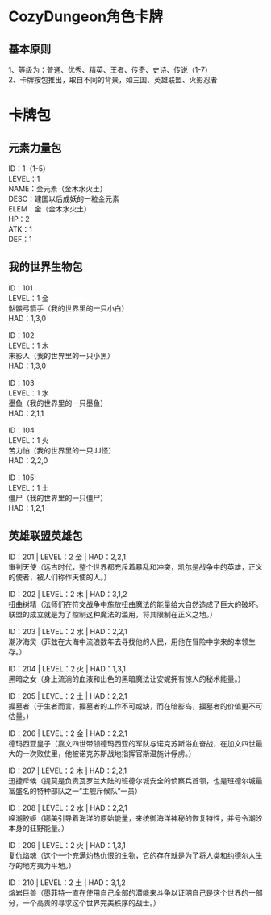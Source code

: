 CozyDungeon角色卡牌
====================

基本原则
--------------------
1、等级为：普通、优秀、精英、王者、传奇、史诗、传说（1-7）  
2、卡牌按包推出，取自不同的背景，如三国、英雄联盟、火影忍者  


卡牌包
====================

元素力量包
--------------------
ID：1（1-5）  
LEVEL：1  
NAME：金元素（金木水火土）  
DESC：建国以后成妖的一粒金元素  
ELEM：金（金木水火土）  
HP：2  
ATK：1  
DEF：1  

我的世界生物包
--------------------
ID：101  
LEVEL：1 金  
骷髅弓箭手（我的世界里的一只小白）  
HAD：1,3,0  

ID：102    
LEVEL：1 木  
末影人（我的世界里的一只小黑）  
HAD：1,3,0  

ID：103  
LEVEL：1 水  
墨鱼（我的世界里的一只墨鱼）  
HAD：2,1,1  

ID：104  
LEVEL：1 火  
苦力怕（我的世界里的一只JJ怪）  
HAD：2,2,0  

ID：105  
LEVEL：1 土  
僵尸（我的世界里的一只僵尸）  
HAD：1,2,1  

英雄联盟英雄包
--------------------
ID：201 | LEVEL：2 金 | HAD：2,2,1  
审判天使（远古时代，整个世界都充斥着暴乱和冲突，凯尔是战争中的英雄，正义的使者，被人们称作天使的人。）

ID：202 | LEVEL：2 木 | HAD：3,1,2  
扭曲树精（法师们在符文战争中施放扭曲魔法的能量给大自然造成了巨大的破坏。联盟的成立就是为了控制这种魔法的滥用，将其限制在正义之地。）

ID：203 | LEVEL：2 水 | HAD：2,2,1  
潮汐海灵（菲兹在大海中流浪数年去寻找他的人民，用他在冒险中学来的本领生存。）

ID：204 | LEVEL：2 火  | HAD：1,3,1  
黑暗之女（身上流淌的血液和出色的黑暗魔法让安妮拥有惊人的秘术能量。）

ID：205 | LEVEL：2 土 | HAD：2,2,1  
掘墓者（于生者而言，掘墓者的工作不可或缺，而在暗影岛，掘墓者的价值更不可估量。）

ID：206 | LEVEL：2 金 | HAD：2,2,1  
德玛西亚皇子（嘉文四世带领德玛西亚的军队与诺克苏斯浴血奋战，在加文四世最大的一次败仗里，他被诺克苏斯战地指挥官斯温施计俘虏。）

ID：207 | LEVEL：2 木 | HAD：2,2,1  
迅捷斥候（提莫是负责瓦罗兰大陆的班德尔城安全的侦察兵首领，也是班德尔城最富盛名的特种部队之一“主舰斥候队”一员）

ID：208 | LEVEL：2 水 | HAD：2,2,1  
唤潮鲛姬（娜美引导着海洋的原始能量，来统御海洋神秘的恢复特性，并号令潮汐本身的狂野能量。）

ID：209 | LEVEL：2 火  | HAD：1,3,1  
复仇焰魂（这个一个充满灼热仇恨的生物，它的存在就是为了将人类和约德尔人生存的地方夷为平地。）

ID：210 | LEVEL：2 土 | HAD：3,1,2  
熔岩巨兽（墨菲特一直在使用自己全部的潜能来斗争以证明自己是这个世界的一部分，一个高贵的寻求这个世界完美秩序的战士。）



